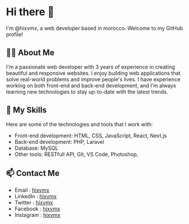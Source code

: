# Hi there 👋

I'm @hixvmx, a web developer based in morocco. Welcome to my GitHub profile!


## 🙋‍♂️ About Me

I'm a passionate web developer with 3 years of experience in creating beautiful and responsive websites. I enjoy building web applications that solve real-world problems and improve people's lives. I have experience working on both front-end and back-end development, and I'm always learning new technologies to stay up-to-date with the latest trends.


## 🚀 My Skills

Here are some of the technologies and tools that I work with:

- Front-end development: HTML, CSS, JavaScript, React, Next.js
- Back-end development: PHP, Laravel
- Database: MySQL
- Other tools: RESTfull API, Git, VS Code, Photoshop,


## 📫 Contact Me
- Email : [hixvmx](mailto:hixvmx@gmail.com)
- LinkedIn : [hixvmx](https://www.linkedin.com/in/hixvmx/)
- Twitter : [hixvmx](https://twitter.com/hixvmx/)
- Facebook : [hixvmx](https://web.facebook.com/hixvmx/)
- Instagram : [hixvmx](https://instagram.com/hixvmx/)
